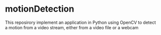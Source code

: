 # motionDetection
This reposirory implement an application in Python using OpenCV to detect a motion from a video stream, either from a video file or a webcam
